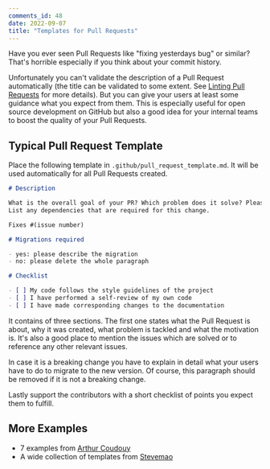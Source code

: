 ```yaml
---
comments_id: 48
date: 2022-09-07
title: "Templates for Pull Requests"
---
```

Have you ever seen Pull Requests like "fixing yesterdays bug" or similar? That's horrible especially if you think
about your commit history.

Unfortunately you can't validate the description of a Pull Request automatically (the title can be validated to some extent.
See [Linting Pull Requests](lint-pr.html) for more details). But you can give your users at least some guidance what you
expect from them. This is especially useful for open source development on GitHub but also a good idea for your internal
teams to boost the quality of your Pull Requests.

## Typical Pull Request Template

Place the following template in `.github/pull_request_template.md`. It will be used automatically for all Pull Requests created.

```markdown
# Description

What is the overall goal of your PR? Which problem does it solve? Please also include relevant motivation and context.
List any dependencies that are required for this change.

Fixes #(issue number)

# Migrations required

- yes: please describe the migration
- no: please delete the whole paragraph

# Checklist

- [ ] My code follows the style guidelines of the project
- [ ] I have performed a self-review of my own code
- [ ] I have made corresponding changes to the documentation
```

It contains of three sections. The first one states what the Pull Request is about, why it was created, what problem is
tackled and what the motivation is. It's also a good place to mention the issues which are solved or to reference any
other relevant issues.

In case it is a breaking change you have to explain in detail what your users have to do to migrate to the new version.
Of course, this paragraph should be removed if it is not a breaking change.

Lastly support the contributors with a short checklist of points you expect them to fulfill.

## More Examples

- 7 examples from [Arthur Coudouy](https://axolo.co/blog/p/part-3-github-pull-request-template)
- A wide collection of templates from [Stevemao](https://github.com/stevemao/github-issue-templates)
